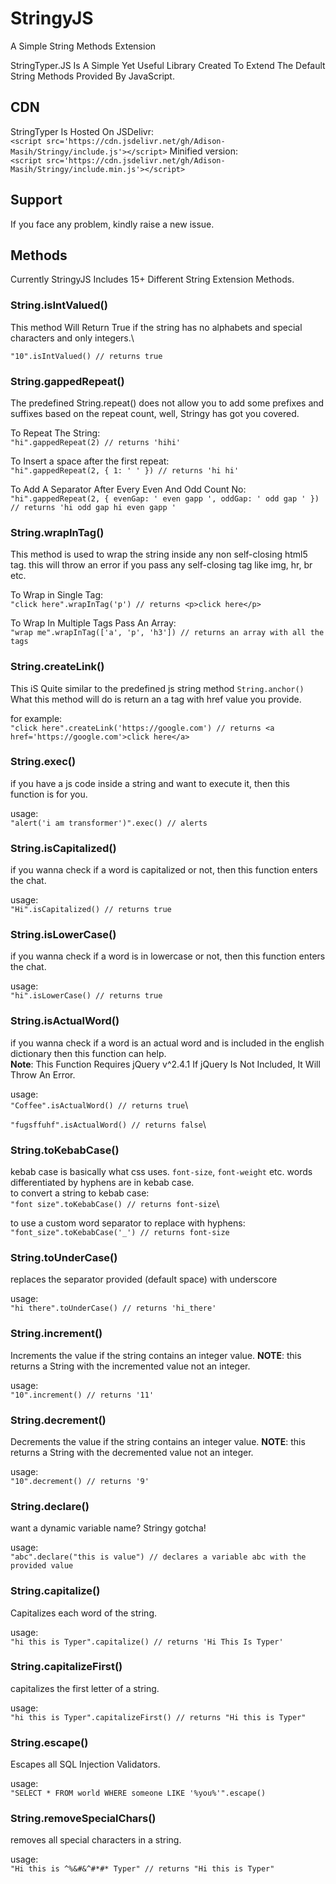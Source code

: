 # StringyJS
A Simple String Methods Extension 

StringTyper.JS Is A Simple Yet Useful Library Created To Extend The Default String Methods Provided By JavaScript.

## CDN
StringTyper Is Hosted On JSDelivr:\
```<script src='https://cdn.jsdelivr.net/gh/Adison-Masih/Stringy/include.js'></script>```
Minified version:\
```<script src='https://cdn.jsdelivr.net/gh/Adison-Masih/Stringy/include.min.js'></script>```

## Support
If you face any problem, kindly raise a new issue.

## Methods
Currently StringyJS Includes 15+ Different String Extension Methods.

### String.isIntValued()
This method Will Return True if the string has no alphabets and special characters and only integers.\

`"10".isIntValued() // returns true`

### String.gappedRepeat()
The predefined String.repeat() does not allow you to add some prefixes and suffixes based on the repeat count, well, Stringy has got you covered.

To Repeat The String:\
`"hi".gappedRepeat(2) // returns 'hihi'`

To Insert a space after the first repeat:\
`"hi".gappedRepeat(2, { 1: ' ' }) // returns 'hi hi'`

To Add A Separator After Every Even And Odd Count No:\
`"hi".gappedRepeat(2, { evenGap: ' even gapp ', oddGap: ' odd gap ' }) // returns 'hi odd gap hi even gapp '`

### String.wrapInTag()
This method is used to wrap the string inside any non self-closing html5 tag. this will throw an error if you pass any self-closing tag like img, hr, br etc.

To Wrap in Single Tag:\
`"click here".wrapInTag('p') // returns <p>click here</p>`

To Wrap In Multiple Tags Pass An Array:\
`"wrap me".wrapInTag(['a', 'p', 'h3']) // returns an array with all the tags`

### String.createLink()
This iS Quite similar to the predefined js string method `String.anchor()`
What this method will do is return an a tag with href value you provide.

for example:\
`"click here".createLink('https://google.com') // returns <a href='https://google.com'>click here</a>`

### String.exec()
if you have a js code inside a string and want to execute it, then this function is for you.

usage:\
`"alert('i am transformer')".exec() // alerts`

### String.isCapitalized()
if you wanna check if a word is capitalized or not, then this function enters the chat.

usage:\
`"Hi".isCapitalized() // returns true`

### String.isLowerCase()
if you wanna check if a word is in lowercase or not, then this function enters the chat.

usage:\
`"hi".isLowerCase() // returns true`

### String.isActualWord()
if you wanna check if a word is an actual word and is included in the english dictionary then this function can help.\
**Note**: This Function Requires jQuery v^2.4.1 If jQuery Is Not Included, It Will Throw An Error.

usage:\
`"Coffee".isActualWord() // returns true`\

`"fugsffuhf".isActualWord() // returns false`\

### String.toKebabCase() 
kebab case is basically what css uses. `font-size`, `font-weight` etc. words differentiated by hyphens are in kebab case.\
to convert a string to kebab case:\
`"font size".toKebabCase() // returns font-size`\

to use a custom word separator to replace with hyphens:\
`"font_size".toKebabCase('_') // returns font-size`

### String.toUnderCase()
replaces the separator provided (default space) with underscore

usage:\
`"hi there".toUnderCase() // returns 'hi_there'`

### String.increment()
Increments the value if the string contains an integer value. **NOTE**: this returns a String with the incremented value not an integer.

usage:\
`"10".increment() // returns '11'`


### String.decrement()
Decrements the value if the string contains an integer value. **NOTE**: this returns a String with the decremented value not an integer.

usage:\
`"10".decrement() // returns '9'`

### String.declare()
want a dynamic variable name? Stringy gotcha!

usage:\
`"abc".declare("this is value") // declares a variable abc with the provided value`

### String.capitalize()
Capitalizes each word of the string.

usage:\
`"hi this is Typer".capitalize() // returns 'Hi This Is Typer'`

### String.capitalizeFirst()
capitalizes the first letter of a string.

usage:\
`"hi this is Typer".capitalizeFirst() // returns "Hi this is Typer"`

### String.escape()
Escapes all SQL Injection Validators.

usage:\
`"SELECT * FROM world WHERE someone LIKE '%you%'".escape()`

### String.removeSpecialChars()
removes all special characters in a string.

usage:\
`"Hi this is ^%&#&^#*#* Typer" // returns "Hi this is Typer"`
